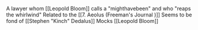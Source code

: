 A lawyer whom [[Leopold Bloom]] calls a "mighthavebeen" and who "reaps the whirlwind"
Related to the [[7. Aeolus (Freeman's Journal )]]
Seems to be fond of [[Stephen "Kinch" Dedalus]]
Mocks [[Leopold Bloom]] 